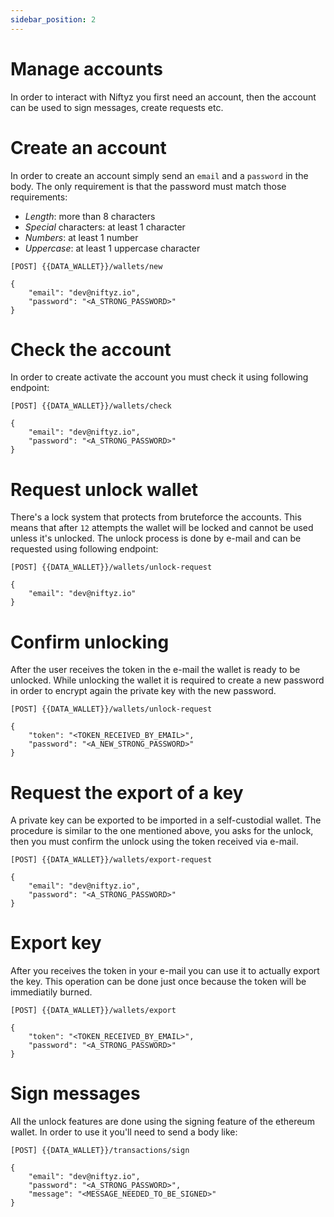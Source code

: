 ```yaml
---
sidebar_position: 2
---
```


# Manage accounts

In order to interact with Niftyz you first need an account, then the account can be used to sign messages, create requests etc.

# Create an account

In order to create an account simply send an `email` and a `password` in the body. The only requirement is that the password must match those requirements:
- *Length*: more than 8 characters
- *Special* characters: at least 1 character
- *Numbers*: at least 1 number
- *Uppercase*: at least 1 uppercase character

```
[POST] {{DATA_WALLET}}/wallets/new

{
    "email": "dev@niftyz.io",
    "password": "<A_STRONG_PASSWORD>"
}
```

# Check the account

In order to create activate the account you must check it using following endpoint:
```
[POST] {{DATA_WALLET}}/wallets/check

{
    "email": "dev@niftyz.io",
    "password": "<A_STRONG_PASSWORD>"
}
```

# Request unlock wallet

There's a lock system that protects from bruteforce the accounts. This means that after `12` attempts the wallet will be locked and cannot be used unless it's unlocked. 
The unlock process is done by e-mail and can be requested using following endpoint: 
```
[POST] {{DATA_WALLET}}/wallets/unlock-request

{
    "email": "dev@niftyz.io"
}
```

# Confirm unlocking

After the user receives the token in the e-mail the wallet is ready to be unlocked. While unlocking the wallet it is required to create a new password in order to encrypt again the private key with the new password.

```
[POST] {{DATA_WALLET}}/wallets/unlock-request

{
    "token": "<TOKEN_RECEIVED_BY_EMAIL>",
    "password": "<A_NEW_STRONG_PASSWORD>"
}
```

# Request the export of a key

A private key can be exported to be imported in a self-custodial wallet. The procedure is similar to the one mentioned above, you asks for the unlock, then you must confirm the unlock using the token received via e-mail.

```
[POST] {{DATA_WALLET}}/wallets/export-request

{
    "email": "dev@niftyz.io",
    "password": "<A_STRONG_PASSWORD>"
}
```

# Export key

After you receives the token in your e-mail you can use it to actually export the key. This operation can be done just once because the token will be immediatily burned.

```
[POST] {{DATA_WALLET}}/wallets/export

{
    "token": "<TOKEN_RECEIVED_BY_EMAIL>",
    "password": "<A_STRONG_PASSWORD>"
}
```

# Sign messages

All the unlock features are done using the signing feature of the ethereum wallet. In order to use it you'll need to send a body like:

```
[POST] {{DATA_WALLET}}/transactions/sign

{
    "email": "dev@niftyz.io",
    "password": "<A_STRONG_PASSWORD>",
    "message": "<MESSAGE_NEEDED_TO_BE_SIGNED>"
}
```